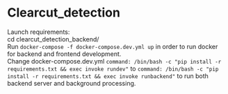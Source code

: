 # Clearcut_detection  
Launch requirements:  
cd clearcut_detection_backend/  
Run `docker-compose -f docker-compose.dev.yml up` in order to run docker for backend and frontend development.  
Change docker-compose.dev.yml `command: /bin/bash -c "pip install -r requirements.txt && exec invoke rundev"` to `command: /bin/bash -c "pip install -r requirements.txt && exec invoke runbackend"` to run both backend server and background processing.
